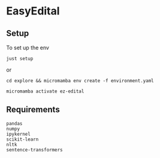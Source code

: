 # EasyEdital

## Setup 
To set up the env

```
just setup
```

or

```
cd explore && micromamba env create -f environment.yaml
```



```
micromamba activate ez-edital
```

## Requirements
```
pandas
numpy
ipykernel
scikit-learn
nltk
sentence-transformers
```

